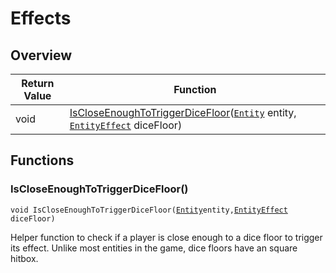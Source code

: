 # Effects

## Overview

| Return Value | Function |
| - | - |
| void | [IsCloseEnoughToTriggerDiceFloor](effects.md#iscloseenoughtotriggerdicefloor)([`Entity`](https://wofsauge.github.io/IsaacDocs/rep/Entity.html) entity, [`EntityEffect`](https://wofsauge.github.io/IsaacDocs/rep/EntityEffect.html) diceFloor) |

## Functions

### IsCloseEnoughToTriggerDiceFloor()

`void IsCloseEnoughToTriggerDiceFloor(`[`Entity`](https://wofsauge.github.io/IsaacDocs/rep/Entity.html)` entity, `[`EntityEffect`](https://wofsauge.github.io/IsaacDocs/rep/EntityEffect.html)` diceFloor)`

Helper function to check if a player is close enough to a dice floor to trigger its effect. 
Unlike most entities in the game, dice floors have an square hitbox. 

